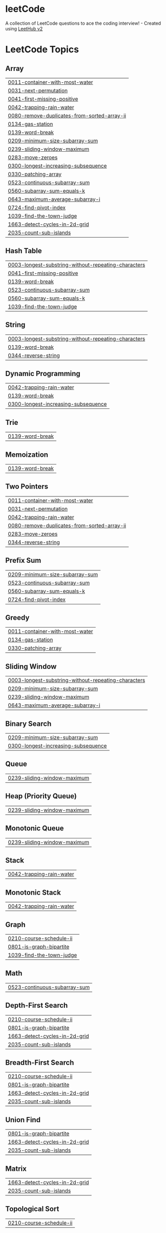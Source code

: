 # leetCode
A collection of LeetCode questions to ace the coding interview! - Created using [LeetHub v2](https://github.com/arunbhardwaj/LeetHub-2.0)

<!---LeetCode Topics Start-->
# LeetCode Topics
## Array
|  |
| ------- |
| [0011-container-with-most-water](https://github.com/singhanju12340/leetCode/tree/master/0011-container-with-most-water) |
| [0031-next-permutation](https://github.com/singhanju12340/leetCode/tree/master/0031-next-permutation) |
| [0041-first-missing-positive](https://github.com/singhanju12340/leetCode/tree/master/0041-first-missing-positive) |
| [0042-trapping-rain-water](https://github.com/singhanju12340/leetCode/tree/master/0042-trapping-rain-water) |
| [0080-remove-duplicates-from-sorted-array-ii](https://github.com/singhanju12340/leetCode/tree/master/0080-remove-duplicates-from-sorted-array-ii) |
| [0134-gas-station](https://github.com/singhanju12340/leetCode/tree/master/0134-gas-station) |
| [0139-word-break](https://github.com/singhanju12340/leetCode/tree/master/0139-word-break) |
| [0209-minimum-size-subarray-sum](https://github.com/singhanju12340/leetCode/tree/master/0209-minimum-size-subarray-sum) |
| [0239-sliding-window-maximum](https://github.com/singhanju12340/leetCode/tree/master/0239-sliding-window-maximum) |
| [0283-move-zeroes](https://github.com/singhanju12340/leetCode/tree/master/0283-move-zeroes) |
| [0300-longest-increasing-subsequence](https://github.com/singhanju12340/leetCode/tree/master/0300-longest-increasing-subsequence) |
| [0330-patching-array](https://github.com/singhanju12340/leetCode/tree/master/0330-patching-array) |
| [0523-continuous-subarray-sum](https://github.com/singhanju12340/leetCode/tree/master/0523-continuous-subarray-sum) |
| [0560-subarray-sum-equals-k](https://github.com/singhanju12340/leetCode/tree/master/0560-subarray-sum-equals-k) |
| [0643-maximum-average-subarray-i](https://github.com/singhanju12340/leetCode/tree/master/0643-maximum-average-subarray-i) |
| [0724-find-pivot-index](https://github.com/singhanju12340/leetCode/tree/master/0724-find-pivot-index) |
| [1039-find-the-town-judge](https://github.com/singhanju12340/leetCode/tree/master/1039-find-the-town-judge) |
| [1663-detect-cycles-in-2d-grid](https://github.com/singhanju12340/leetCode/tree/master/1663-detect-cycles-in-2d-grid) |
| [2035-count-sub-islands](https://github.com/singhanju12340/leetCode/tree/master/2035-count-sub-islands) |
## Hash Table
|  |
| ------- |
| [0003-longest-substring-without-repeating-characters](https://github.com/singhanju12340/leetCode/tree/master/0003-longest-substring-without-repeating-characters) |
| [0041-first-missing-positive](https://github.com/singhanju12340/leetCode/tree/master/0041-first-missing-positive) |
| [0139-word-break](https://github.com/singhanju12340/leetCode/tree/master/0139-word-break) |
| [0523-continuous-subarray-sum](https://github.com/singhanju12340/leetCode/tree/master/0523-continuous-subarray-sum) |
| [0560-subarray-sum-equals-k](https://github.com/singhanju12340/leetCode/tree/master/0560-subarray-sum-equals-k) |
| [1039-find-the-town-judge](https://github.com/singhanju12340/leetCode/tree/master/1039-find-the-town-judge) |
## String
|  |
| ------- |
| [0003-longest-substring-without-repeating-characters](https://github.com/singhanju12340/leetCode/tree/master/0003-longest-substring-without-repeating-characters) |
| [0139-word-break](https://github.com/singhanju12340/leetCode/tree/master/0139-word-break) |
| [0344-reverse-string](https://github.com/singhanju12340/leetCode/tree/master/0344-reverse-string) |
## Dynamic Programming
|  |
| ------- |
| [0042-trapping-rain-water](https://github.com/singhanju12340/leetCode/tree/master/0042-trapping-rain-water) |
| [0139-word-break](https://github.com/singhanju12340/leetCode/tree/master/0139-word-break) |
| [0300-longest-increasing-subsequence](https://github.com/singhanju12340/leetCode/tree/master/0300-longest-increasing-subsequence) |
## Trie
|  |
| ------- |
| [0139-word-break](https://github.com/singhanju12340/leetCode/tree/master/0139-word-break) |
## Memoization
|  |
| ------- |
| [0139-word-break](https://github.com/singhanju12340/leetCode/tree/master/0139-word-break) |
## Two Pointers
|  |
| ------- |
| [0011-container-with-most-water](https://github.com/singhanju12340/leetCode/tree/master/0011-container-with-most-water) |
| [0031-next-permutation](https://github.com/singhanju12340/leetCode/tree/master/0031-next-permutation) |
| [0042-trapping-rain-water](https://github.com/singhanju12340/leetCode/tree/master/0042-trapping-rain-water) |
| [0080-remove-duplicates-from-sorted-array-ii](https://github.com/singhanju12340/leetCode/tree/master/0080-remove-duplicates-from-sorted-array-ii) |
| [0283-move-zeroes](https://github.com/singhanju12340/leetCode/tree/master/0283-move-zeroes) |
| [0344-reverse-string](https://github.com/singhanju12340/leetCode/tree/master/0344-reverse-string) |
## Prefix Sum
|  |
| ------- |
| [0209-minimum-size-subarray-sum](https://github.com/singhanju12340/leetCode/tree/master/0209-minimum-size-subarray-sum) |
| [0523-continuous-subarray-sum](https://github.com/singhanju12340/leetCode/tree/master/0523-continuous-subarray-sum) |
| [0560-subarray-sum-equals-k](https://github.com/singhanju12340/leetCode/tree/master/0560-subarray-sum-equals-k) |
| [0724-find-pivot-index](https://github.com/singhanju12340/leetCode/tree/master/0724-find-pivot-index) |
## Greedy
|  |
| ------- |
| [0011-container-with-most-water](https://github.com/singhanju12340/leetCode/tree/master/0011-container-with-most-water) |
| [0134-gas-station](https://github.com/singhanju12340/leetCode/tree/master/0134-gas-station) |
| [0330-patching-array](https://github.com/singhanju12340/leetCode/tree/master/0330-patching-array) |
## Sliding Window
|  |
| ------- |
| [0003-longest-substring-without-repeating-characters](https://github.com/singhanju12340/leetCode/tree/master/0003-longest-substring-without-repeating-characters) |
| [0209-minimum-size-subarray-sum](https://github.com/singhanju12340/leetCode/tree/master/0209-minimum-size-subarray-sum) |
| [0239-sliding-window-maximum](https://github.com/singhanju12340/leetCode/tree/master/0239-sliding-window-maximum) |
| [0643-maximum-average-subarray-i](https://github.com/singhanju12340/leetCode/tree/master/0643-maximum-average-subarray-i) |
## Binary Search
|  |
| ------- |
| [0209-minimum-size-subarray-sum](https://github.com/singhanju12340/leetCode/tree/master/0209-minimum-size-subarray-sum) |
| [0300-longest-increasing-subsequence](https://github.com/singhanju12340/leetCode/tree/master/0300-longest-increasing-subsequence) |
## Queue
|  |
| ------- |
| [0239-sliding-window-maximum](https://github.com/singhanju12340/leetCode/tree/master/0239-sliding-window-maximum) |
## Heap (Priority Queue)
|  |
| ------- |
| [0239-sliding-window-maximum](https://github.com/singhanju12340/leetCode/tree/master/0239-sliding-window-maximum) |
## Monotonic Queue
|  |
| ------- |
| [0239-sliding-window-maximum](https://github.com/singhanju12340/leetCode/tree/master/0239-sliding-window-maximum) |
## Stack
|  |
| ------- |
| [0042-trapping-rain-water](https://github.com/singhanju12340/leetCode/tree/master/0042-trapping-rain-water) |
## Monotonic Stack
|  |
| ------- |
| [0042-trapping-rain-water](https://github.com/singhanju12340/leetCode/tree/master/0042-trapping-rain-water) |
## Graph
|  |
| ------- |
| [0210-course-schedule-ii](https://github.com/singhanju12340/leetCode/tree/master/0210-course-schedule-ii) |
| [0801-is-graph-bipartite](https://github.com/singhanju12340/leetCode/tree/master/0801-is-graph-bipartite) |
| [1039-find-the-town-judge](https://github.com/singhanju12340/leetCode/tree/master/1039-find-the-town-judge) |
## Math
|  |
| ------- |
| [0523-continuous-subarray-sum](https://github.com/singhanju12340/leetCode/tree/master/0523-continuous-subarray-sum) |
## Depth-First Search
|  |
| ------- |
| [0210-course-schedule-ii](https://github.com/singhanju12340/leetCode/tree/master/0210-course-schedule-ii) |
| [0801-is-graph-bipartite](https://github.com/singhanju12340/leetCode/tree/master/0801-is-graph-bipartite) |
| [1663-detect-cycles-in-2d-grid](https://github.com/singhanju12340/leetCode/tree/master/1663-detect-cycles-in-2d-grid) |
| [2035-count-sub-islands](https://github.com/singhanju12340/leetCode/tree/master/2035-count-sub-islands) |
## Breadth-First Search
|  |
| ------- |
| [0210-course-schedule-ii](https://github.com/singhanju12340/leetCode/tree/master/0210-course-schedule-ii) |
| [0801-is-graph-bipartite](https://github.com/singhanju12340/leetCode/tree/master/0801-is-graph-bipartite) |
| [1663-detect-cycles-in-2d-grid](https://github.com/singhanju12340/leetCode/tree/master/1663-detect-cycles-in-2d-grid) |
| [2035-count-sub-islands](https://github.com/singhanju12340/leetCode/tree/master/2035-count-sub-islands) |
## Union Find
|  |
| ------- |
| [0801-is-graph-bipartite](https://github.com/singhanju12340/leetCode/tree/master/0801-is-graph-bipartite) |
| [1663-detect-cycles-in-2d-grid](https://github.com/singhanju12340/leetCode/tree/master/1663-detect-cycles-in-2d-grid) |
| [2035-count-sub-islands](https://github.com/singhanju12340/leetCode/tree/master/2035-count-sub-islands) |
## Matrix
|  |
| ------- |
| [1663-detect-cycles-in-2d-grid](https://github.com/singhanju12340/leetCode/tree/master/1663-detect-cycles-in-2d-grid) |
| [2035-count-sub-islands](https://github.com/singhanju12340/leetCode/tree/master/2035-count-sub-islands) |
## Topological Sort
|  |
| ------- |
| [0210-course-schedule-ii](https://github.com/singhanju12340/leetCode/tree/master/0210-course-schedule-ii) |
<!---LeetCode Topics End-->